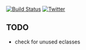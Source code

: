 [![Build Status][]](https://travis-ci.org/Heather/gentoo-cynede)
[![Twitter][]](http://www.twitter.com/Cynede)
<!--[![Buy A Drink][]](https://www.paypal.com/cgi-bin/webscr?cmd=_s-xclick&hosted_button_id=)-->

[Build Status]: https://travis-ci.org/Heather/gentoo-cynede.png?branch=master
[Buy A Drink]: https://img.shields.io/badge/Paypal-Buy%20a%20Drink-blue.svg
[Twitter]: http://mxtoolbox.com/Public/images/twitter-icon.png

TODO
----

 - check for unused eclasses


